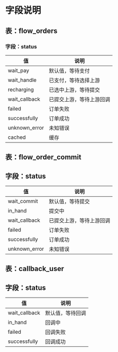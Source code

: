 # 字段说明

## 表：flow_orders

### 字段：status

| 值            | 说明                     |
| ------------- | ------------------------ |
| wait_pay      | 默认值，等待支付         |
| wait_handle   | 已支付，等待选择上游     |
| recharging    | 已选中上游，等待提交     |
| wait_callback | 已提交上游，等待上游回调 |
| failed        | 订单失败                 |
| successfully  | 订单成功                 |
| unknown_error | 未知错误                 |
| cached        | 缓存                     |

## 表：flow_order_commit

## 字段：status

| 值            | 说明                     |
| ------------- | ------------------------ |
| wait_commit   | 默认值，等待提交         |
| in_hand | 提交中         |
| wait_callback | 已提交上游，等待上游回调 |
| failed        | 订单失败                 |
| successfully  | 订单成功                 |
| unknown_error | 未知错误                 |


## 表：callback_user

## 字段：status

| 值            | 说明                     |
| ------------- | ------------------------ |
| wait_callback   | 默认值，等待回调        |
| in_hand | 回调中         |
| failed        | 回调失败                 |
| successfully  | 回调成功                 |

